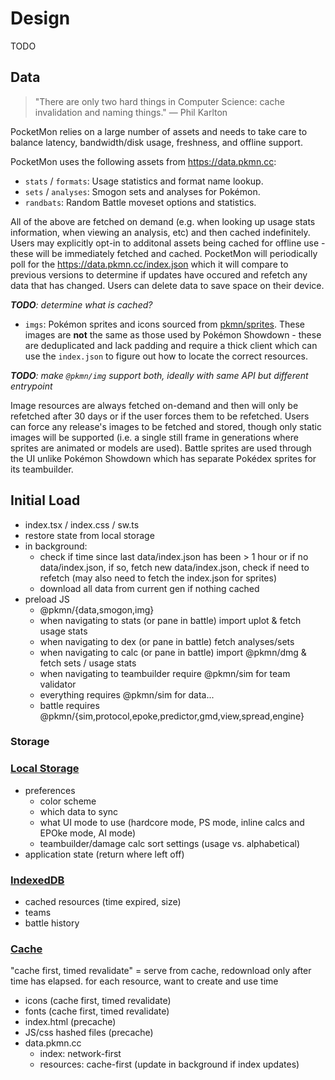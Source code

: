 # Design

TODO

## Data

> "There are only two hard things in Computer Science: cache invalidation and naming things." — Phil
> Karlton

PocketMon relies on a large number of assets and needs to take care to balance latency,
bandwidth/disk usage, freshness, and offline support.

PocketMon uses the following assets from https://data.pkmn.cc:

- `stats` / `formats`: Usage statistics and format name lookup.
- `sets` / `analyses`: Smogon sets and analyses for Pokémon.
- `randbats`: Random Battle moveset options and statistics.

All of the above are fetched on demand (e.g. when looking up usage stats information, when viewing
an analysis, etc) and then cached indefinitely. Users may explicitly opt-in to additonal assets
being cached for offline use - these will be immediately fetched and cached. PocketMon will
periodically poll for the https://data.pkmn.cc/index.json which it will compare to previous versions
to determine if updates have occured and refetch any data that has changed. Users can delete data to
save space on their device.

_**TODO**: determine what is cached?_

- `imgs`: Pokémon sprites and icons sourced from [pkmn/sprites](https://github.com/pkmn/sprites).
  These images are **not** the same as those used by Pokémon Showdown - these are deduplicated and
  lack padding and require a thick client which can use the `index.json` to figure out how to locate
  the correct resources.

_**TODO**: make `@pkmn/img` support both, ideally with same API but different entrypoint_

Image resources are always fetched on-demand and then will only be refetched after 30 days or if the
user forces them to be refetched. Users can force any release's images to be fetched and stored,
though only static images will be supported (i.e. a single still frame in generations where sprites
are animated or models are used). Battle sprites are used through the UI unlike Pokémon Showdown
which has separate Pokédex sprites for its teambuilder.

## Initial Load

- index.tsx / index.css / sw.ts
- restore state from local storage
- in background:
  - check if time since last data/index.json has been > 1 hour or if no data/index.json, if so,
    fetch new data/index.json, check if need to refetch (may also need to fetch the index.json for
    sprites)
  - download all data from current gen if nothing cached
- preload JS
  - @pkmn/{data,smogon,img}
  - when navigating to stats (or pane in battle) import uplot & fetch usage stats
  - when navigating to dex (or pane in battle) fetch analyses/sets
  - when navigating to calc (or pane in battle) import @pkmn/dmg & fetch sets / usage stats
  - when navigating to teambuilder require @pkmn/sim for team validator
  - everything requires @pkmn/sim for data...
  - battle requires @pkmn/{sim,protocol,epoke,predictor,gmd,view,spread,engine}

### Storage

### [Local Storage](https://developer.mozilla.org/en-US/docs/Web/API/Window/localStorage)

- preferences
  - color scheme
  - which data to sync
  - what UI mode to use (hardcore mode, PS mode, inline calcs and EPOke mode, AI mode)
  - teambuilder/damage calc sort settings (usage vs. alphabetical)
- application state (return where left off)

### [IndexedDB](https://developer.mozilla.org/en-US/docs/Web/API/IndexedDB_API)

- cached resources (time expired, size)
- teams
- battle history

### [Cache](https://developer.mozilla.org/en-US/docs/Web/API/Cache)

"cache first, timed revalidate" = serve from cache, redownload only after time has elapsed. for
each resource, want to create and use time

- icons (cache first, timed revalidate)
- fonts (cache first, timed revalidate)
- index.html (precache)
- JS/css hashed files (precache)
- data.pkmn.cc
  - index: network-first
  - resources: cache-first (update in background if index updates)
